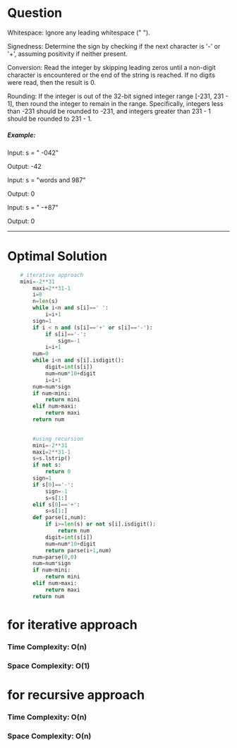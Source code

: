 # Question


Whitespace: Ignore any leading whitespace (" ").


Signedness: Determine the sign by checking if the next character is '-' or '+', assuming positivity if neither present.


Conversion: Read the integer by skipping leading zeros until a non-digit character is encountered or the end of the string is reached. If no digits were read, then the result is 0.


Rounding: If the integer is out of the 32-bit signed integer range [-231, 231 - 1], then round the integer to remain in the range. Specifically, integers less than -231 should be rounded to -231, and integers greater than 231 - 1 should be rounded to 231 - 1.

 

##### Example:

Input: s = " -042"

Output: -42

Input: s = "words and 987"

Output: 0

Input: s = " -+87"

Output: 0

***

# Optimal Solution


``` python
    # iterative approach
    mini=-2**31
        maxi=2**31-1
        i=0
        n=len(s)
        while i<n and s[i]==' ':
            i=i+1
        sign=1
        if i < n and (s[i]=='+' or s[i]=='-'):
            if s[i]=='-':
                sign=-1
            i=i+1
        num=0
        while i<n and s[i].isdigit():
            digit=int(s[i])
            num=num*10+digit
            i=i+1
        num=num*sign
        if num<mini:
            return mini
        elif num>maxi:
            return maxi
        return num
    

        #using recursion
        mini=-2**31
        maxi=2**31-1
        s=s.lstrip()
        if not s:
            return 0
        sign=1
        if s[0]=='-':
            sign=-1
            s=s[1:]
        elif s[0]=='+':
            s=s[1:]
        def parse(i,num):
            if i>=len(s) or not s[i].isdigit():
                return num
            digit=int(s[i])
            num=num*10+digit
            return parse(i+1,num)
        num=parse(0,0)
        num=num*sign
        if num<mini:
            return mini
        elif num>maxi:
            return maxi
        return num
```
# for iterative approach
### Time Complexity: O(n)
### Space Complexity: O(1)

# for recursive approach
### Time Complexity: O(n)
### Space Complexity: O(n)